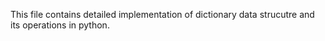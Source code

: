 This file contains detailed implementation of dictionary data strucutre and its operations in python.